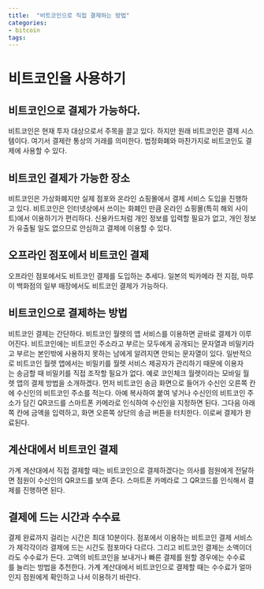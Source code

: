```yaml
---
title:  "비트코인으로 직접 결제하는 방법"
categories: 
- bitcoin
tags:
---
```

# 비트코인을 사용하기
## 비트코인으로 결제가 가능하다. 
비트코인은 현재 투자 대상으로서 주목을 끌고 있다. 하지만 원래 비트코인은 결제 시스템이다. 여기서 결제란 통상의 거래를 의미한다. 법정화폐와 마찬가지로 비트코인도 결제에 사용할 수 있다. 
 
## 비트코인 결제가 가능한 장소 
비트코인은 가상화폐지만 실제 점포와 온라인 쇼핑몰에서 결제 서비스 도입을 진행하고 있다. 비트코인은 인터넷상에서 쓰이는 화폐인 만큼 온라인 쇼핑몰(특히 해외 사이트)에서 이용하기가 편리하다. 신용카드처럼 개인 정보를 입력할 필요가 없고, 개인 정보가 유출될 일도 없으므로 안심하고 결제에 이용할 수 있다. 
 
## 오프라인 점포에서 비트코인 결제 
오프라인 점포에서도 비트코인 결제를 도입하는 추세다. 일본의 빅카메라 전 지점, 마루이 백화점의 일부 매장에서도 비트코인 결제가 가능하다. 
 
## 비트코인으로 결제하는 방법 
비트코인 결제는 간단하다. 비트코인 월렛의 앱 서비스를 이용하면 곧바로 결제가 이루어진다. 비트코인에는 비트코인 주소라고 부르는 모두에게 공개되는 문자열과 비밀키라고 부르는 본인밖에 사용하지 못하는 남에게 알려지면 안되는 문자열이 있다. 일반적으로 비트코인 월렛 앱에서는 비밀키를 월렛 서비스 제공자가 관리하기 때문에 이용자는 송금할 때 비밀키를 직접 조작할 필요가 없다. 예로 코인체크 월렛이라는 모바일 월렛 앱의 결제 방법을 소개하겠다. 먼저 비트코인 송금 화면으로 들어가 수신인 오른쪽 칸에 수신인의 비트코인 주소를 적는다. 아예 복사하여 붙여 넣거나 수신인의 비트코인 주소가 담긴 QR코드를 스마트폰 카메라로 인식하여 수신인을 지정하면 된다. 그다음 아래쪽 칸에 금액을 입력하고, 화면 오른쪽 상단의 송금 버튼을 터치한다. 이로써 결제가 완료된다. 
 
## 계산대에서 비트코인 결제 
가계 계산대에서 직접 결제할 때는 비트코인으로 결제하겠다는 의사를 점원에게 전달하면 점원이 수신인의 QR코드를 보여 준다. 스마트폰 카메라로 그 QR코드를 인식해서 결제를 진행하면 된다. 
 
## 결제에 드는 시간과 수수료
결제 완료까지 걸리는 시간은 최대 10분이다. 점포에서 이용하는 비트코인 결제 서비스가 제각각이라 결제에 드는 시간도 점포마다 다르다. 그리고 비트코인 결제는 소액이더라도 수수료가 든다. 고액의 비트코인을 보내거나 빠른 결제를 원할 경우에는 수수료를 늘리는 방법을 추천한다. 가계 계산대에서 비트코인으로 결제할 때는 수수료가 얼마인지 점원에게 확인하고 나서 이용하기 바란다.





